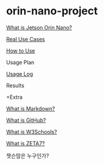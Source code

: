 # orin-nano-project

[What is Jetson Orin Nano?](What_is_Jetson_Orin_Nano.md)

[Real Use Cases](Real_Use_Cases.md)

[How to Use](How_to_Use.md)

Usage Plan

[Usage Log](Usage_Log.md)

Results


+Extra

[What is Markdown?](https://github.com/nsdg08/orin-nano-project/blob/main/what-is-markdown.md)

[What is GitHub?](https://github.com/nsdg08/orin-nano-project/blob/main/what-is-github.md)

[What is W3Schools?](https://github.com/nsdg08/orin-nano-project/blob/main/what-is-w3schools.md)

[What is ZETA7?](https://github.com/nsdg08/orin-nano-project/new/main)

젯슨맘은 누구인가?
